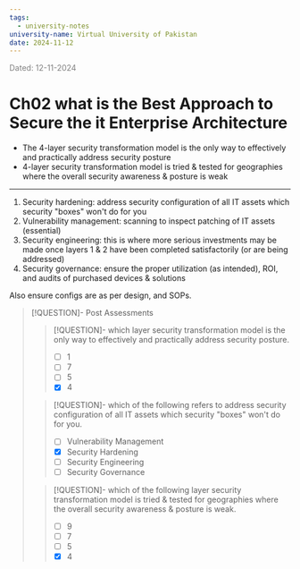 ```yaml
---
tags:
  - university-notes
university-name: Virtual University of Pakistan
date: 2024-11-12
---
```


<span style="color: gray;">Dated: 12-11-2024</span>

# Ch02 what is the Best Approach to Secure the it Enterprise Architecture

- The 4-layer security transformation model is the only way to effectively and practically address security posture
- 4-layer security transformation model is tried & tested for geographies where the overall security awareness & posture is weak

---

1. Security hardening: address security configuration of all IT assets which security "boxes" won't do for you
2. Vulnerability management: scanning to inspect patching of IT assets (essential)  
3. Security engineering: this is where more serious investments may be made once layers 1 & 2 have been completed satisfactorily (or are being addressed)
4. Security governance: ensure the proper utilization (as intended), ROI, and audits of purchased devices & solutions

Also ensure configs are as per design, and SOPs.

> [!QUESTION]- Post Assessments
> 
> > [!QUESTION]- which layer security transformation model is the only way to effectively and practically address security posture.  
> > - [ ] 1  
> > - [ ] 7  
> > - [ ] 5  
> > - [x] 4
> 
> > [!QUESTION]- which of the following refers to address security configuration of all IT assets which security "boxes" won't do for you.  
> > - [ ] Vulnerability Management  
> > - [x] Security Hardening  
> > - [ ] Security Engineering  
> > - [ ] Security Governance
> 
> > [!QUESTION]- which of the following layer security transformation model is tried & tested for geographies where the overall security awareness & posture is weak.  
> > - [ ] 9  
> > - [ ] 7  
> > - [ ] 5  
> > - [x] 4
